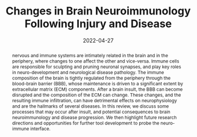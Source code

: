 ---
title: "Changes in Brain Neuroimmunology Following Injury and Disease"
date: 2022-04-27
publishDate: 2022-04-27T10:29:30Z
authors: ["Anthony Tabet", "Caroline Apra", "Alexis M. Stranahan", "Polina Anikeeva"]
publication_types: ["2"]
featured: false
publication: "*Frontiers in Integrative Neuroscience*"

doi: "https://doi.org/10.3389/fnint.2022.894500"
abstract: "nervous and immune systems are intimately related in the brain and in the periphery, where changes to one affect the other and vice-versa. Immune cells are responsible for sculpting and pruning neuronal synapses, and play key roles in neuro-development and neurological disease pathology. The immune composition of the brain is tightly regulated from the periphery through the blood-brain barrier (BBB), whose maintenance is driven to a significant extent by extracellular matrix (ECM) components. After a brain insult, the BBB can become disrupted and the composition of the ECM can change. These changes, and the resulting immune infiltration, can have detrimental effects on neurophysiology and are the hallmarks of several diseases. In this review, we discuss some processes that may occur after insult, and potential consequences to brain neuroimmunology and disease progression. We then highlight future research directions and opportunities for further tool development to probe the neuro-immune interface."

---